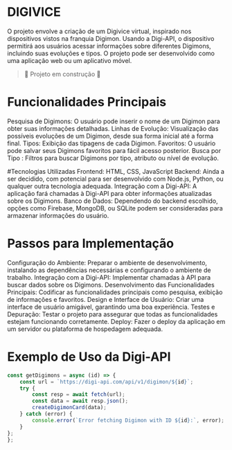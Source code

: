 # DIGIVICE
O projeto envolve a criação de um Digivice virtual, inspirado nos dispositivos vistos na franquia Digimon. Usando a Digi-API, o dispositivo permitirá aos usuários acessar informações sobre diferentes Digimons, incluindo suas evoluções e tipos. O projeto pode ser desenvolvido como uma aplicação web ou um aplicativo móvel.

> :construction: Projeto em construção :construction:

# Funcionalidades Principais
Pesquisa de Digimons: O usuário pode inserir o nome de um Digimon para obter suas informações detalhadas.
Linhas de Evolução: Visualização das possíveis evoluções de um Digimon, desde sua forma inicial até a forma final.
Tipos: Exibição das tipagens de cada Digimon.
Favoritos: O usuário pode salvar seus Digimons favoritos para fácil acesso posterior.
Busca por Tipo : Filtros para buscar Digimons por tipo, atributo ou nível de evolução.

#Tecnologias Utilizadas
Frontend: HTML, CSS, JavaScript
Backend: Ainda a ser decidido, com potencial para ser desenvolvido com Node.js, Python, ou qualquer outra tecnologia adequada.
Integração com a Digi-API: A aplicação fará chamadas à Digi-API para obter informações atualizadas sobre os Digimons.
Banco de Dados: Dependendo do backend escolhido, opções como Firebase, MongoDB, ou SQLite podem ser consideradas para armazenar informações do usuário.

# Passos para Implementação
Configuração do Ambiente: Preparar o ambiente de desenvolvimento, instalando as dependências necessárias e configurando o ambiente de trabalho.
Integração com a Digi-API: Implementar chamadas à API para buscar dados sobre os Digimons.
Desenvolvimento das Funcionalidades Principais: Codificar as funcionalidades principais como pesquisa, exibição de informações e favoritos.
Design e Interface de Usuário: Criar uma interface de usuário amigável, garantindo uma boa experiência.
Testes e Depuração: Testar o projeto para assegurar que todas as funcionalidades estejam funcionando corretamente.
Deploy: Fazer o deploy da aplicação em um servidor ou plataforma de hospedagem adequada.

# Exemplo de Uso da Digi-API

```Javascript
const getDigimons = async (id) => {
    const url = `https://digi-api.com/api/v1/digimon/${id}`;
    try {
        const resp = await fetch(url);
        const data = await resp.json();
        createDigimonCard(data);
    } catch (error) {
        console.error(`Error fetching Digimon with ID ${id}:`, error);
    }
};
};

